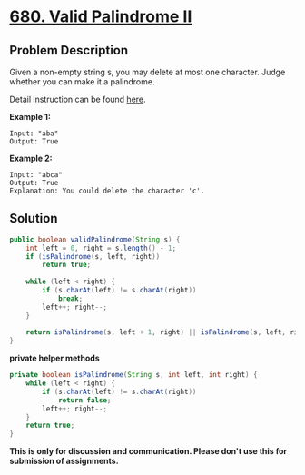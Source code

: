 # [680. Valid Palindrome II][title]

## Problem Description

Given a non-empty string s, you may delete at most one character. Judge whether you can make it a palindrome.

Detail instruction can be found [here][title].

**Example 1:**

```
Input: "aba"
Output: True
```

**Example 2:**

```
Input: "abca"
Output: True
Explanation: You could delete the character 'c'.
```

## Solution

```java
public boolean validPalindrome(String s) {
    int left = 0, right = s.length() - 1;
    if (isPalindrome(s, left, right))
        return true;
    
    while (left < right) {
        if (s.charAt(left) != s.charAt(right))
            break;
        left++; right--;
    }
    
    return isPalindrome(s, left + 1, right) || isPalindrome(s, left, right - 1);
}
```

**private helper methods**

```java
private boolean isPalindrome(String s, int left, int right) {
    while (left < right) {
        if (s.charAt(left) != s.charAt(right))
            return false;
        left++; right--;
    }
    return true;
}
```

**This is only for discussion and communication. Please don't use this for submission of assignments.**

[title]: https://leetcode.com/problems/valid-palindrome-ii/
